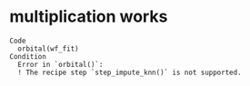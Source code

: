 # multiplication works

    Code
      orbital(wf_fit)
    Condition
      Error in `orbital()`:
      ! The recipe step `step_impute_knn()` is not supported.

